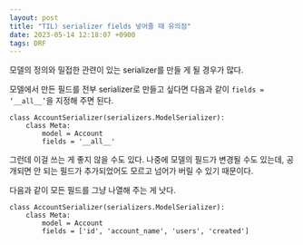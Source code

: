 ```yaml
---
layout: post
title: "TIL) serializer fields 넣어줄 때 유의점"
date: 2023-05-14 12:18:07 +0900
tags: DRF
---
```


모델의 정의와 밀접한 관련이 있는 serializer를 만들 게 될 경우가 많다.

모델에서 만든 필드를 전부 serializer로 만들고 싶다면 다음과 같이 `fields = ‘__all__’`을 지정해 주면 된다.

```
class AccountSerializer(serializers.ModelSerializer):
    class Meta:
        model = Account
        fields = '__all__'
```

그런데 이걸 쓰는 게 좋지 않을 수도 있다. 나중에 모델의 필드가 변경될 수도 있는데, 공개되면 안 되는 필드가 추가되었어도 모르고 넘어가 버릴 수 있기 때문이다.

다음과 같이 모든 필드를 그냥 나열해 주는 게 낫다.

```
class AccountSerializer(serializers.ModelSerializer):
    class Meta:
        model = Account
        fields = ['id', 'account_name', 'users', 'created']
```
